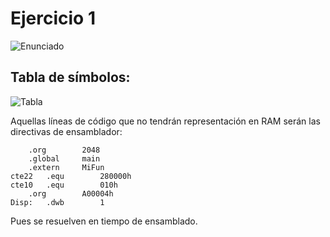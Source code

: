 # Ejercicio 1

![Enunciado](https://github.com/Lukas-De-Angelis-Riva/Estructura-Assembly/blob/master/Guia6/Ejercicio01/Enunciado.JPG)

## Tabla de símbolos:

![Tabla](https://github.com/Lukas-De-Angelis-Riva/Estructura-Assembly/blob/master/Guia6/Ejercicio01/tabla.png)

Aquellas líneas de código que no tendrán representación en RAM serán las directivas de ensamblador:

```assembly
	.org 		2048
	.global 	main
	.extern 	MiFun
cte22 	.equ 		280000h
cte10 	.equ 		010h
	.org 		A00004h
Disp: 	.dwb 		1
```

Pues se resuelven en tiempo de ensamblado.
